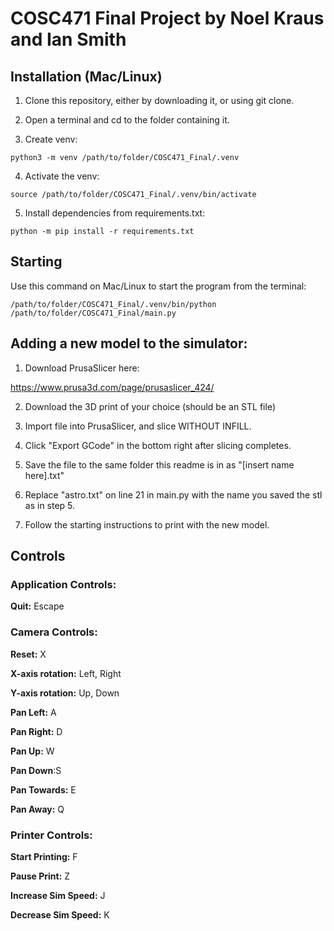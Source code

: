# COSC471 Final Project by Noel Kraus and Ian Smith

## Installation (Mac/Linux)

1. Clone this repository, either by downloading it, or using git clone.

2. Open a terminal and cd to the folder containing it.

3. Create venv:

``python3 -m venv /path/to/folder/COSC471_Final/.venv ``

4. Activate the venv:

``source /path/to/folder/COSC471_Final/.venv/bin/activate``

5. Install dependencies from requirements.txt:

``python -m pip install -r requirements.txt``

## Starting

Use this command on Mac/Linux to start the program from the terminal:

``/path/to/folder/COSC471_Final/.venv/bin/python /path/to/folder/COSC471_Final/main.py``

## Adding a new model to the simulator:

1. Download PrusaSlicer here:

https://www.prusa3d.com/page/prusaslicer_424/

2. Download the 3D print of your choice (should be an STL file)

3. Import file into PrusaSlicer, and slice WITHOUT INFILL.

4. Click "Export GCode" in the bottom right after slicing completes.

5. Save the file to the same folder this readme is in as "[insert name here].txt"

6. Replace "astro.txt" on line 21 in main.py with the name you saved the stl as in step 5.

7. Follow the starting instructions to print with the new model.

## Controls

### Application Controls:

**Quit:** Escape

### Camera Controls:

**Reset:** X


**X-axis rotation:** Left, Right


**Y-axis rotation:** Up, Down


**Pan Left:** A


**Pan Right:** D


**Pan Up:** W


**Pan Down**:S


**Pan Towards:** E


**Pan Away:** Q 

### Printer Controls: 


**Start Printing:** F


**Pause Print:** Z


**Increase Sim Speed:** J


**Decrease Sim Speed:** K

